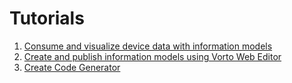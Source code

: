 # Tutorials

1. [Consume and visualize device data with information models](tutorial-create_webapp_with_vorto.md)
2. [Create and publish information models using Vorto Web Editor](tutorial-create_and_publish_with_web_editor.md)
3. [Create Code Generator](tutorial_create_generator.md)
